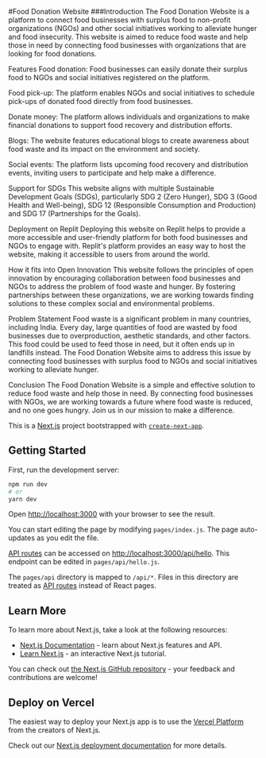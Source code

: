 #Food Donation Website
###Introduction
The Food Donation Website is a platform to connect food businesses with surplus food to non-profit organizations (NGOs) and other social initiatives working to alleviate hunger and food insecurity. This website is aimed to reduce food waste and help those in need by connecting food businesses with organizations that are looking for food donations.


Features
Food donation: Food businesses can easily donate their surplus food to NGOs and social initiatives registered on the platform.

Food pick-up: The platform enables NGOs and social initiatives to schedule pick-ups of donated food directly from food businesses.

Donate money: The platform allows individuals and organizations to make financial donations to support food recovery and distribution efforts.

Blogs: The website features educational blogs to create awareness about food waste and its impact on the environment and society.

Social events: The platform lists upcoming food recovery and distribution events, inviting users to participate and help make a difference.

Support for SDGs
This website aligns with multiple Sustainable Development Goals (SDGs), particularly SDG 2 (Zero Hunger), SDG 3 (Good Health and Well-being), SDG 12 (Responsible Consumption and Production) and SDG 17 (Partnerships for the Goals).

Deployment on Replit
Deploying this website on Replit helps to provide a more accessible and user-friendly platform for both food businesses and NGOs to engage with. Replit's platform provides an easy way to host the website, making it accessible to users from around the world.

How it fits into Open Innovation
This website follows the principles of open innovation by encouraging collaboration between food businesses and NGOs to address the problem of food waste and hunger. By fostering partnerships between these organizations, we are working towards finding solutions to these complex social and environmental problems.

Problem Statement
Food waste is a significant problem in many countries, including India. Every day, large quantities of food are wasted by food businesses due to overproduction, aesthetic standards, and other factors. This food could be used to feed those in need, but it often ends up in landfills instead. The Food Donation Website aims to address this issue by connecting food businesses with surplus food to NGOs and social initiatives working to alleviate hunger.

Conclusion
The Food Donation Website is a simple and effective solution to reduce food waste and help those in need. By connecting food businesses with NGOs, we are working towards a future where food waste is reduced, and no one goes hungry. Join us in our mission to make a difference.





This is a [Next.js](https://nextjs.org/) project bootstrapped with [`create-next-app`](https://github.com/vercel/next.js/tree/canary/packages/create-next-app).

## Getting Started

First, run the development server:

```bash
npm run dev
# or
yarn dev
```

Open [http://localhost:3000](http://localhost:3000) with your browser to see the result.

You can start editing the page by modifying `pages/index.js`. The page auto-updates as you edit the file.

[API routes](https://nextjs.org/docs/api-routes/introduction) can be accessed on [http://localhost:3000/api/hello](http://localhost:3000/api/hello). This endpoint can be edited in `pages/api/hello.js`.

The `pages/api` directory is mapped to `/api/*`. Files in this directory are treated as [API routes](https://nextjs.org/docs/api-routes/introduction) instead of React pages.

## Learn More

To learn more about Next.js, take a look at the following resources:

- [Next.js Documentation](https://nextjs.org/docs) - learn about Next.js features and API.
- [Learn Next.js](https://nextjs.org/learn) - an interactive Next.js tutorial.

You can check out [the Next.js GitHub repository](https://github.com/vercel/next.js/) - your feedback and contributions are welcome!

## Deploy on Vercel

The easiest way to deploy your Next.js app is to use the [Vercel Platform](https://vercel.com/new?utm_medium=default-template&filter=next.js&utm_source=create-next-app&utm_campaign=create-next-app-readme) from the creators of Next.js.

Check out our [Next.js deployment documentation](https://nextjs.org/docs/deployment) for more details.
